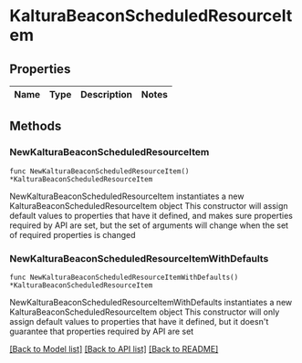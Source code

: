 # KalturaBeaconScheduledResourceItem

## Properties

Name | Type | Description | Notes
------------ | ------------- | ------------- | -------------

## Methods

### NewKalturaBeaconScheduledResourceItem

`func NewKalturaBeaconScheduledResourceItem() *KalturaBeaconScheduledResourceItem`

NewKalturaBeaconScheduledResourceItem instantiates a new KalturaBeaconScheduledResourceItem object
This constructor will assign default values to properties that have it defined,
and makes sure properties required by API are set, but the set of arguments
will change when the set of required properties is changed

### NewKalturaBeaconScheduledResourceItemWithDefaults

`func NewKalturaBeaconScheduledResourceItemWithDefaults() *KalturaBeaconScheduledResourceItem`

NewKalturaBeaconScheduledResourceItemWithDefaults instantiates a new KalturaBeaconScheduledResourceItem object
This constructor will only assign default values to properties that have it defined,
but it doesn't guarantee that properties required by API are set


[[Back to Model list]](../README.md#documentation-for-models) [[Back to API list]](../README.md#documentation-for-api-endpoints) [[Back to README]](../README.md)


